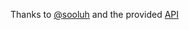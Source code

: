 Thanks to [@sooluh](https://github.com/sooluh) and the provided [API](https://github.com/sooluh/kodepos) 
